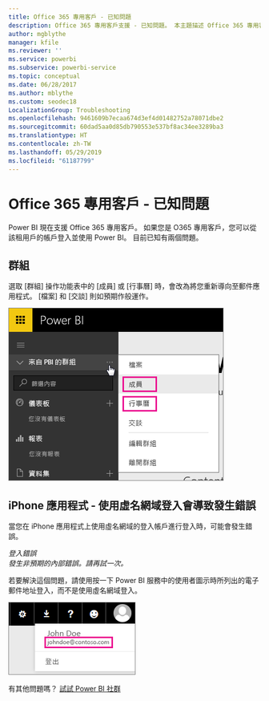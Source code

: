 ```yaml
---
title: Office 365 專用客戶 - 已知問題
description: Office 365 專用客戶支援 - 已知問題。 本主題描述 Office 365 專用客戶的特定問題。 其中包括群組功能的限制，以及 iPhone 應用程式使用虛名網域的限制。
author: mgblythe
manager: kfile
ms.reviewer: ''
ms.service: powerbi
ms.subservice: powerbi-service
ms.topic: conceptual
ms.date: 06/28/2017
ms.author: mblythe
ms.custom: seodec18
LocalizationGroup: Troubleshooting
ms.openlocfilehash: 9461609b7ecaa674d3ef4d01482752a78071dbe2
ms.sourcegitcommit: 60dad5aa0d85db790553e537bf8ac34ee3289ba3
ms.translationtype: HT
ms.contentlocale: zh-TW
ms.lasthandoff: 05/29/2019
ms.locfileid: "61187799"
---
```

# <a name="office-365-dedicated-customers---known-issues"></a>Office 365 專用客戶 - 已知問題
Power BI 現在支援 Office 365 專用客戶。  如果您是 O365 專用客戶，您可以從該租用戶的帳戶登入並使用 Power BI。 目前已知有兩個問題。

## <a name="groups"></a>群組
選取 [群組] 操作功能表中的 [成員]  或 [行事曆]  時，會改為將您重新導向至郵件應用程式。  [檔案]  和 [交談]  則如預期作般運作。

![來自 Power BI 的群組](media/service-admin-office-365-dedicated-known-issues/group-menu.png)

## <a name="iphone-app---sign-in-with-vanity-domain-leads-to-error"></a>iPhone 應用程式 - 使用虛名網域登入會導致發生錯誤
當您在 iPhone 應用程式上使用虛名網域的登入帳戶進行登入時，可能會發生錯誤。

*登入錯誤*  
*發生非預期的內部錯誤。請再試一次。*

若要解決這個問題，請使用按一下 Power BI 服務中的使用者圖示時所列出的電子郵件地址登入，而不是使用虛名網域登入。

![登入電子郵件](media/service-admin-office-365-dedicated-known-issues/sign-in-address.png)

有其他問題嗎？ [試試 Power BI 社群](http://community.powerbi.com/)

